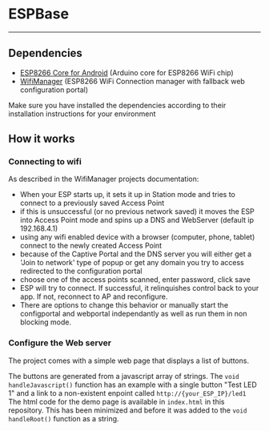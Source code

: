 # ESPBase
---

## Dependencies
- [ESP8266 Core for Android](https://github.com/esp8266/Arduino) (Arduino core for ESP8266 WiFi chip)
- [WifiManager](https://github.com/tzapu/WiFiManager) (ESP8266 WiFi Connection manager with fallback web configuration portal)

Make sure you have installed the dependencies according to their installation instructions for your environment


## How it works

### Connecting to wifi
As described in the WifiManager projects documentation:

- When your ESP starts up, it sets it up in Station mode and tries to connect to a previously saved Access Point
- if this is unsuccessful (or no previous network saved) it moves the ESP into Access Point mode and spins up a DNS and WebServer (default ip 192.168.4.1)
- using any wifi enabled device with a browser (computer, phone, tablet) connect to the newly created Access Point
- because of the Captive Portal and the DNS server you will either get a 'Join to network' type of popup or get any domain you try to access redirected to the configuration portal
- choose one of the access points scanned, enter password, click save
- ESP will try to connect. If successful, it relinquishes control back to your app. If not, reconnect to AP and reconfigure.
- There are options to change this behavior or manually start the configportal and webportal independantly as well as run them in non blocking mode.


### Configure the Web server
The project comes with a simple web page that displays a list of buttons.

The buttons are generated from a javascript array of strings.
The `void handleJavascript()` function has an example with a single button "Test LED 1" and a link to a non-existent enpoint called `http://{your_ESP_IP}/led1`
The html code for the demo page is available in `index.html` in this repository.
This has been minimized and before it was added to the `void handleRoot()` function as a string.

